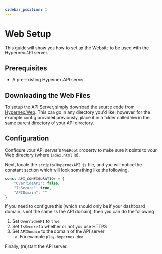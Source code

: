 ```yaml
---
sidebar_position: 1
---
```


# Web Setup

This guide will show you how to set up the Website to be used with the Hypernex.API server.

## Prerequisites

+ A pre-existing Hypernex.API server

## Downloading the Web Files

To setup the API Server, simply download the source code from [Hypernex.Web](https://github.com/TigersUniverse/Hypernex.Web). This can go in any directory you'd like; however, for the example config provided previously, place it in a folder called `Web` in the same parent directory of your API directory.

## Configuration

Configure your API server's `WebRoot` property to make sure it points to your Web directory (where `index.html` is).

Next, locate the `scripts/HypernexAPI.js` file, and you will notice the constant section which will look something like the following,

```js
const API_CONFIGURATION = {
    "OverrideAPI": false,
    "IsSecure": true,
    "APIDomain": ""
}
```

If you need to configure this (which should only be if your dashboard domain is not the same as the API domain), then you can do the following

1. Set `OverrideAPI` to `true`
2. Set `IsSecure` to whether or not you use HTTPS
3. Set `APIDomain` to the domain of the API server
    + For example `play.hypernex.dev`

Finally, (re)start the API server.
